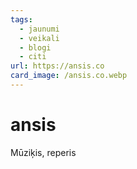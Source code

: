 ```yaml
---
tags:
  - jaunumi
  - veikali
  - blogi
  - citi
url: https://ansis.co
card_image: /ansis.co.webp
---
```


# ansis

Mūziķis, reperis
